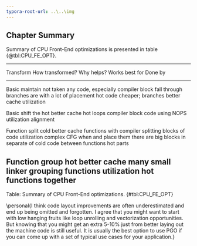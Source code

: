 ```yaml
---
typora-root-url: ..\..\img
---
```


## Chapter Summary

Summary of CPU Front-End optimizations is presented in table {@tbl:CPU_FE_OPT}.

--------------------------------------------------------------------------
Transform  How transformed?  Why helps?    Works best for        Done by
---------  ----------------  ------------  --------------------  ---------
Basic      maintain          not taken     any code, especially  compiler
block      fall through      branches are  with a lot of 
placement  hot code          cheaper;      branches
                             better cache
                             utilization

Basic      shift the hot     better cache  hot loops             compiler
block      code using NOPS   utilization 
alignment

Function   split cold        better cache  functions with        compiler
splitting  blocks of code    utilization   complex CFG when 
           and place them                  there are big blocks 
           in separate                     of cold code between 
           functions                       hot parts

Function   group hot         better cache  many small            linker
grouping   functions         utilization   hot functions
           together
--------------------------------------------------------------------------

Table: Summary of CPU Front-End optimizations. {#tbl:CPU_FE_OPT}

\personal{I think code layout improvements are often underestimated and end up being omitted and forgotten. I agree that you might want to start with low hanging fruits like loop unrolling and vectorization opportunities. But knowing that you might get an extra 5-10\% just from better laying out the machine code is still useful. It is usually the best option to use PGO if you can come up with a set of typical use cases for your application.}
